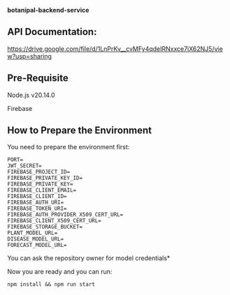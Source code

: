**botanipal-backend-service**

## **API Documentation:**

https://drive.google.com/file/d/1LnPrKv__cvMFy4qdeIRNxxce7iX62NJ5/view?usp=sharing

## **Pre-Requisite**

Node.js v20.14.0

Firebase

## **How to Prepare the Environment**

You need to prepare the environment first:

    PORT=
    JWT_SECRET=
    FIREBASE_PROJECT_ID=
    FIREBASE_PRIVATE_KEY_ID=
    FIREBASE_PRIVATE_KEY=
    FIREBASE_CLIENT_EMAIL=
    FIREBASE_CLIENT_ID=
    FIREBASE_AUTH_URI=
    FIREBASE_TOKEN_URI=
    FIREBASE_AUTH_PROVIDER_X509_CERT_URL=
    FIREBASE_CLIENT_X509_CERT_URL=
    FIREBASE_STORAGE_BUCKET=
    PLANT_MODEL_URL=
    DISEASE_MODEL_URL=
    FORECAST_MODEL_URL=

You can ask the repository owner for model credentials*

Now you are ready and you can run: 

    npm install && npm run start
